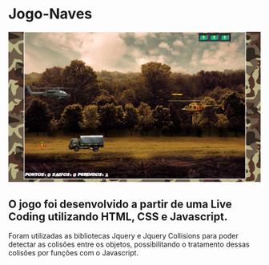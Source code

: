 # Jogo-Naves
![Alt text](imgs/capa_jogo_nave.png?raw=true "capa_jogo_nave")
## O jogo foi desenvolvido a partir de uma Live Coding utilizando HTML, CSS e Javascript.
Foram utilizadas as bibliotecas Jquery e Jquery Collisions para poder detectar as colisões entre os objetos, possibilitando o tratamento dessas colisões por funções com o Javascript.
